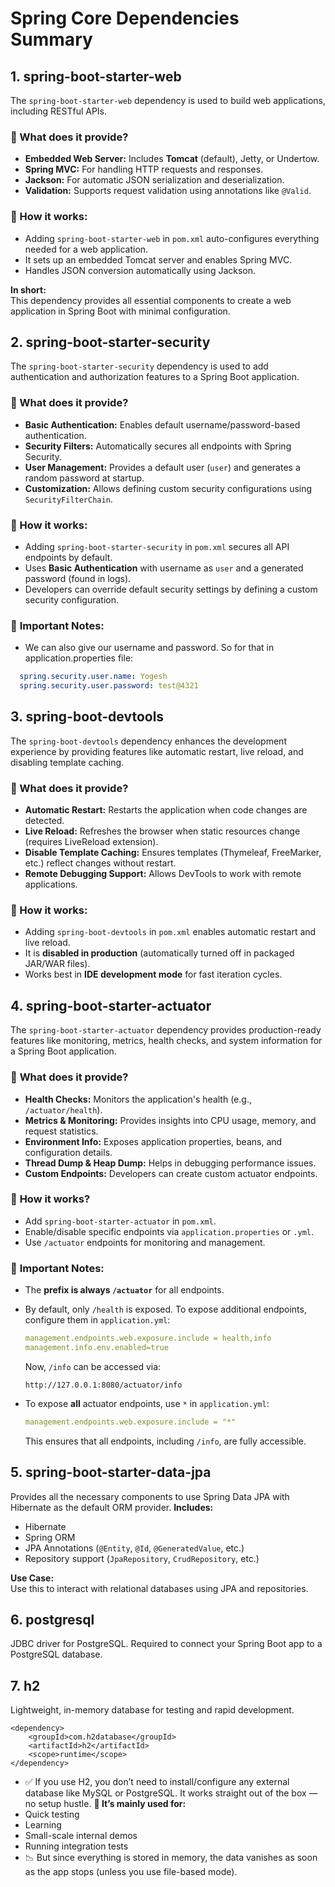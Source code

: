 # Spring Core Dependencies Summary  

## 1. spring-boot-starter-web
The `spring-boot-starter-web` dependency is used to build web applications, including RESTful APIs.  

### 🔹 What does it provide?  
- **Embedded Web Server:** Includes **Tomcat** (default), Jetty, or Undertow.  
- **Spring MVC:** For handling HTTP requests and responses.  
- **Jackson:** For automatic JSON serialization and deserialization.  
- **Validation:** Supports request validation using annotations like `@Valid`.  

### 🔹 How it works:  
- Adding `spring-boot-starter-web` in `pom.xml` auto-configures everything needed for a web application.  
- It sets up an embedded Tomcat server and enables Spring MVC.  
- Handles JSON conversion automatically using Jackson.  

**In short:**  
This dependency provides all essential components to create a web application in Spring Boot with minimal configuration.

## 2. spring-boot-starter-security
The `spring-boot-starter-security` dependency is used to add authentication and authorization features to a Spring Boot application.  

### 🔹 What does it provide?  
- **Basic Authentication:** Enables default username/password-based authentication.  
- **Security Filters:** Automatically secures all endpoints with Spring Security.  
- **User Management:** Provides a default user (`user`) and generates a random password at startup.  
- **Customization:** Allows defining custom security configurations using `SecurityFilterChain`.  

### 🔹 How it works:  
- Adding `spring-boot-starter-security` in `pom.xml` secures all API endpoints by default.  
- Uses **Basic Authentication** with username as `user` and a generated password (found in logs).
- Developers can override default security settings by defining a custom security configuration.  

### 🔹 **Important Notes:**  
- We can also give our username and password. So for that in application.properties file:
```yaml
  spring.security.user.name: Yogesh
  spring.security.user.password: test@4321
  ```


## 3. spring-boot-devtools
The `spring-boot-devtools` dependency enhances the development experience by providing features like automatic restart, live reload, and disabling template caching.  

### 🔹 What does it provide?  
- **Automatic Restart:** Restarts the application when code changes are detected.  
- **Live Reload:** Refreshes the browser when static resources change (requires LiveReload extension).  
- **Disable Template Caching:** Ensures templates (Thymeleaf, FreeMarker, etc.) reflect changes without restart.  
- **Remote Debugging Support:** Allows DevTools to work with remote applications.  

### 🔹 How it works:  
- Adding `spring-boot-devtools` in `pom.xml` enables automatic restart and live reload.  
- It is **disabled in production** (automatically turned off in packaged JAR/WAR files).  
- Works best in **IDE development mode** for fast iteration cycles.  


## 4. spring-boot-starter-actuator 

The `spring-boot-starter-actuator` dependency provides production-ready features like monitoring, metrics, health checks, and system information for a Spring Boot application.  

### 🔹 **What does it provide?**  
- **Health Checks:** Monitors the application's health (e.g., `/actuator/health`).  
- **Metrics & Monitoring:** Provides insights into CPU usage, memory, and request statistics.  
- **Environment Info:** Exposes application properties, beans, and configuration details.  
- **Thread Dump & Heap Dump:** Helps in debugging performance issues.  
- **Custom Endpoints:** Developers can create custom actuator endpoints.  

### 🔹 **How it works?**  
- Add `spring-boot-starter-actuator` in `pom.xml`.  
- Enable/disable specific endpoints via `application.properties` or `.yml`.  
- Use `/actuator` endpoints for monitoring and management.  

### 🔹 **Important Notes:**  
- The **prefix is always `/actuator`** for all endpoints.  
- By default, only `/health` is exposed. To expose additional endpoints, configure them in `application.yml`:  
  
  ```yaml
  management.endpoints.web.exposure.include = health,info
  management.info.env.enabled=true
  ```  
  
  Now, `/info` can be accessed via:  
  
  `http://127.0.0.1:8080/actuator/info`

- To expose **all** actuator endpoints, use `*` in `application.yml`:  
  
  ```yaml
  management.endpoints.web.exposure.include = "*"
  ```  
  This ensures that all endpoints, including `/info`, are fully accessible.

## 5. spring-boot-starter-data-jpa
Provides all the necessary components to use Spring Data JPA with Hibernate as the default ORM provider.
**Includes:**  
- Hibernate
- Spring ORM
- JPA Annotations (`@Entity`, `@Id`, `@GeneratedValue`, etc.)
- Repository support (`JpaRepository`, `CrudRepository`, etc.)

**Use Case:**  
Use this to interact with relational databases using JPA and repositories.

## 6. postgresql
JDBC driver for PostgreSQL. Required to connect your Spring Boot app to a PostgreSQL database.

## 7. h2
Lightweight, in-memory database for testing and rapid development.
```
<dependency>
    <groupId>com.h2database</groupId>
    <artifactId>h2</artifactId>
    <scope>runtime</scope>
</dependency>
```
- ✅ If you use H2, you don’t need to install/configure any external database like MySQL or PostgreSQL. It works straight out of the box — no setup hustle.
**🧪 It’s mainly used for:**
- Quick testing
- Learning
- Small-scale internal demos
- Running integration tests
- 📉 But since everything is stored in memory, the data vanishes as soon as the app stops (unless you use file-based mode).